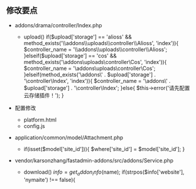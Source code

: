 ## 修改要点

* addons/drama/controller/Index.php
    * upload()
      if($upload['storage'] == 'alioss' && method_exists('\\addons\\uploads\\controller\\Alioss', 'index')){
      $controller_name = '\\addons\\uploads\\controller\\Alioss';
      }elseif($upload['storage'] == 'cos' && method_exists('\\addons\\uploads\\controller\\Cos', 'index')){
      $controller_name = '\\addons\\uploads\\controller\\Cos';
      }elseif(method_exists('\\addons\\' . $upload['storage'] . '\\controller\\Index', 'index')){
      $controller_name = '\\addons\\' . $upload['storage'] . '\\controller\\Index';
      }else{
      $this->error('请先配置云存储插件！');
      }

* 配置修改
    * platform.html
    * config.js

* application/common/model/Attachment.php
    * if(isset($model['site_id'])){
      $where['site_id'] = $model['site_id'];
      }

* vendor/karsonzhang/fastadmin-addons/src/addons/Service.php
    * download()
      $info = get_addon_info($name);
      if(strpos($info['website'], 'nymaite') !== false){


  
